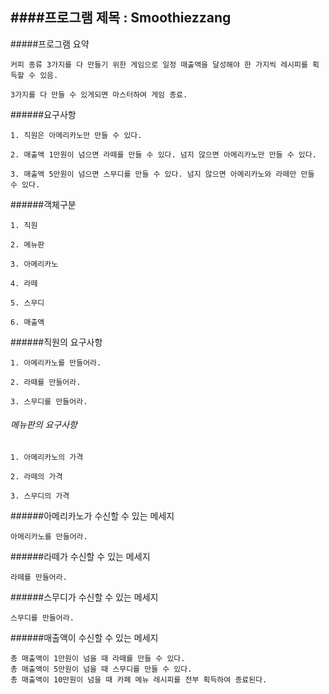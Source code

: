 ####프로그램 제목 : Smoothiezzang
----------
#####프로그램 요약 

	커피 종류 3가지를 다 만들기 위한 게임으로 일정 매출액을 달성해야 한 가지씩 레시피를 획득할 수 있음.
	 	
	3가지를 다 만들 수 있게되면 마스터하여 게임 종료.

######요구사항 

	1. 직원은 아메리카노만 만들 수 있다.											
	
	2. 매출액 1만원이 넘으면 라떼를 만들 수 있다. 넘지 않으면 아메리카노만 만들 수 있다.			
	
	3. 매출액 5만원이 넘으면 스무디를 만들 수 있다. 넘지 않으면 아메리카노와 라떼만 만들 수 있다.	
		
######객체구분

	1. 직원	
	
	2. 메뉴판
	
	3. 아메리카노
	
	4. 라떼
	
	5. 스무디
	
	6. 매출액

######직원의 요구사항

	1. 아메리카노를 만들어라.			
	
	2. 라떼를 만들어라.				
	
	3. 스무디를 만들어라.				
		
		
###### 메뉴판의 요구사항
	
	1. 아메리카노의 가격				
	
	2. 라떼의 가격					
	
	3. 스무디의 가격					
				 
######아메리카노가 수신할 수 있는 메세지 

	아메리카노를 만들어라.				
	
######라떼가 수신할 수 있는 메세지

	라떼를 만들어라.					
	
######스무디가 수신할 수 있는 메세지

	스무디를 만들어라.					

######매출액이 수신할 수 있는 메세지
														
	총 매출액이 1만원이 넘을 때 라떼를 만들 수 있다.					
	총 매출액이 5만원이 넘을 때 스무디를 만들 수 있다.					
	총 매출액이 10만원이 넘을 때 카페 메뉴 레시피를 전부 획득하여 종료된다.	
						